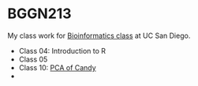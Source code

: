# BGGN213

My class work for [Bioinformatics class](https://bioboot.github.io/bggn213_F22/)  at UC San Diego. 

- Class 04: Introduction to R  
- Class 05  
- Class 10: [PCA of Candy](https://github.com/imejia08/bggn213/tree/main/class10)   
- 
